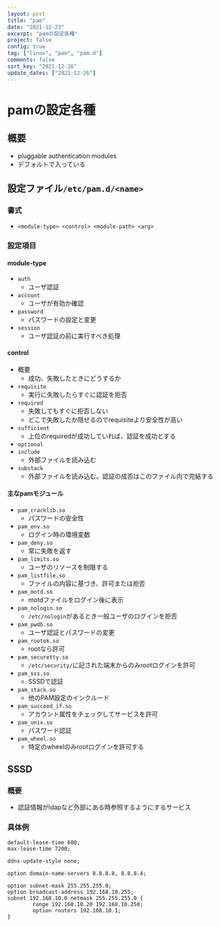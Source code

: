 ```yaml
---
layout: post
title: "pam"
date: "2021-12-23"
excerpt: "pamの設定各種"
project: false
config: true
tag: ["linux", "pam", "pam.d"]
comments: false
sort_key: "2021-12-26"
update_dates: ["2021-12-26"]
---
```


# pamの設定各種

## 概要
 - pluggable authentication modules
 - デフォルトで入っている

## 設定ファイル`/etc/pam.d/<name>`

### 書式
 - `<module-type> <control> <module-path> <arg>`

### 設定項目

#### module-type
 - `auth`
   - ユーザ認証
 - `account`
   - ユーザが有効か確認
 - `password`
   - パスワードの設定と変更
 - `session`
   - ユーザ認証の前に実行すべき処理

#### control
 - 概要
   - 成功、失敗したときにどうするか
 - `requisite`
   - 実行に失敗したらすぐに認証を拒否
 - `required`
   - 失敗してもすぐに拒否しない
   - どこで失敗したか隠せるのでrequisiteより安全性が高い
 - `sufficient`
   - 上位のrequiredが成功していれば、認証を成功とする
 - `optional`
 - `include`
   - 外部ファイルを読み込む
 - `substack`
   - 外部ファイルを読み込む。認証の成否はこのファイル内で完結する

#### 主なpamモジュール
 - `pam_cracklib.so`
   - パスワードの安全性
 - `pam_env.so`
   - ログイン時の環境変数
 - `pam_deny.so`
   - 常に失敗を返す
 - `pam_limits.so`
   - ユーザのリソースを制限する
 - `pam_listfile.so`
   - ファイルの内容に基づき、許可または拒否
 - `pam_motd.so`
   - motdファイルをログイン後に表示
 - `pam_nologin.so`
   - `/etc/nologin`があるとき一般ユーザのログインを拒否
 - `pam_pwdb.so`
   - ユーザ認証とパスワードの変更
 - `pam_rootok.so`
   - rootなら許可
 - `pam_securetty.so`
   - `/etc/security/`に記された端末からのみrootログインを許可
 - `pam_sss.so`
   - SSSDで認証
 - `pam_stack.so`
   - 他のPAM設定のインクルード
 - `pam_succeed_if.so`
   - アカウント属性をチェックしてサービスを許可
 - `pam_unix.so`
   - パスワード認証
 - `pam_wheel.so`
   - 特定のwheelのみrootログインを許可する

## SSSD

### 概要
 - 認証情報がldapなど外部にある時参照するようにするサービス

### 具体例

```config
default-lease-time 600;
max-lease-time 7200;

ddns-update-style none;

option domain-name-servers 8.8.8.8, 8.8.8.4;

option subnet-mask 255.255.255.0;
option broadcast-address 192.168.10.255;
subnet 192.168.10.0 netmask 255.255.255.0 {
        range 192.168.10.20 192.168.10.250;
        option routers 192.168.10.1;
}
```
